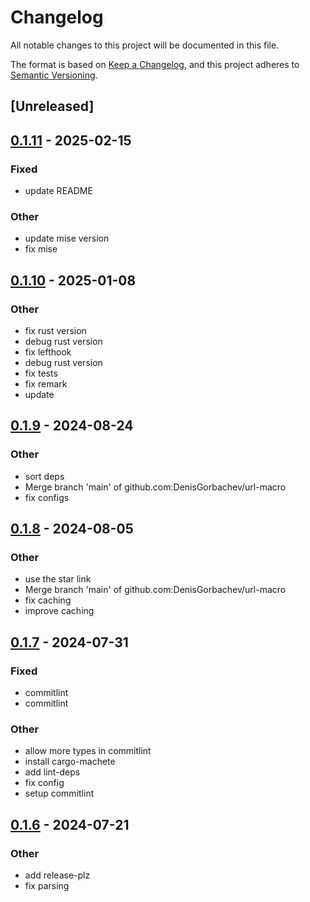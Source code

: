 # Changelog
All notable changes to this project will be documented in this file.

The format is based on [Keep a Changelog](https://keepachangelog.com/en/1.0.0/),
and this project adheres to [Semantic Versioning](https://semver.org/spec/v2.0.0.html).

## [Unreleased]

## [0.1.11](https://github.com/DenisGorbachev/url-macro/compare/v0.1.10...v0.1.11) - 2025-02-15

### Fixed

- update README

### Other

- update mise version
- fix mise

## [0.1.10](https://github.com/DenisGorbachev/url-macro/compare/v0.1.9...v0.1.10) - 2025-01-08

### Other

- fix rust version
- debug rust version
- fix lefthook
- debug rust version
- fix tests
- fix remark
- update

## [0.1.9](https://github.com/DenisGorbachev/url-macro/compare/v0.1.8...v0.1.9) - 2024-08-24

### Other
- sort deps
- Merge branch 'main' of github.com:DenisGorbachev/url-macro
- fix configs

## [0.1.8](https://github.com/DenisGorbachev/url-macro/compare/v0.1.7...v0.1.8) - 2024-08-05

### Other
- use the star link
- Merge branch 'main' of github.com:DenisGorbachev/url-macro
- fix caching
- improve caching

## [0.1.7](https://github.com/DenisGorbachev/url-macro/compare/v0.1.6...v0.1.7) - 2024-07-31

### Fixed
- commitlint
- commitlint

### Other
- allow more types in commitlint
- install cargo-machete
- add lint-deps
- fix config
- setup commitlint

## [0.1.6](https://github.com/DenisGorbachev/url-macro/compare/v0.1.5...v0.1.6) - 2024-07-21

### Other
- add release-plz
- fix parsing
